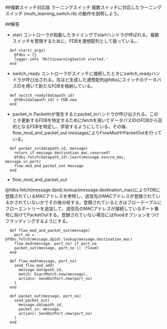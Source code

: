 ##複数スイッチ対応版 ラーニングスイッチ
複数スイッチに対応したラーニングスイッチ (multi_learning_switch.rb) の動作を説明しよう。



##解答
* start
コントローラが起動したタイミングでstartハンドラが呼ばれる。複数スイッチを管理するために、FDBを連想配列として扱っている。、

```
  def start(_argv)
    @fdbs = {}
    logger.info 'MultiLearningSwitch started.'
  end
```

* switch_ready
コントローラがスイッチに接続したときにswitch_readyハンドラが呼び出される。先ほど生成した連想配列@fdbsにスイッチのデータパスIDを用いて新たなFDBを格納している。
```
  def switch_ready(datapath_id)
    @fdbs[datapath_id] = FDB.new
  end

```
                                                  
* packet_in
PacketInが発生するとpacket_inハンドラが呼び出される。このとき更新するFDBを特定するためにfetchを用いてデータパスIDのFDBから目的となるFDBを特定し、学習するようにしている。その後、flow_mod_and_packet_out messageによりFlowModやPacketOutを行っている。
```
  def packet_in(datapath_id, message)
    return if message.destination_mac.reserved?
    @fdbs.fetch(datapath_id).learn(message.source_mac, message.in_port)
    flow_mod_and_packet_out message
  end
```
* flow_mod_and_packet_out

@fdbs.fetch(message.dpid).lookup(message.destination_mac)によりFDBに登録されているMACアドレスを参照し、送信先のMACアドレスが登録されているかされていないかでその後分岐する。登録されているときはフローテーブルにフローエントリーを追加して、送信先のMACアドレスが接続しているポート番号に向けてPacketOutする。登録されていない場合にはfloodオプションをつけフラッディングするようにする。
```
  def flow_mod_and_packet_out(message)
    port_no = @fdbs.fetch(message.dpid).lookup(message.destination_mac)
    flow_mod(message, port_no) if port_no
    packet_out(message, port_no || :flood)
  end

  def flow_mod(message, port_no)
    send_flow_mod_add(
      message.datapath_id,
      match: ExactMatch.new(message),
      actions: SendOutPort.new(port_no)
    )
  end

  def packet_out(message, port_no)
    send_packet_out(
      message.datapath_id,
      packet_in: message,
      actions: SendOutPort.new(port_no)
    )
  end



```


